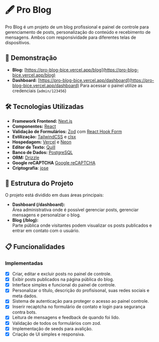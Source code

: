 # 🖋️ Pro Blog

Pro Blog é um projeto de um blog profissional e painel de controle para gerenciamento de posts, personalização do conteúdo e recebimento de mensagens. Ambos com responsividade para diferentes telas de dispositivos.

## 🚀 Demonstração

- **Blog:** [https://pro-blog-bice.vercel.app/blog](https://pro-blog-bice.vercel.app/blog)
- **Dashboard:** [https://pro-blog-bice.vercel.app/dashboard](https://pro-blog-bice.vercel.app/dashboard)
  Para acessar o painel utilize as credenciais (`admin/123456`)

## 🛠️ Tecnologias Utilizadas

- **Framework Frontend:** [Next.js](https://nextjs.org/)
- **Componentes:** [React](https://reactjs.org/)
- **Validação de Formulários:** [Zod](https://zod.dev/) com [React Hook Form](https://react-hook-form.com/)
- **Estilização:** [TailwindCSS](https://tailwindcss.com/) e [clsx](https://github.com/lukeed/clsx)
- **Hospedagem:** [Vercel](https://vercel.com/) e [Neon](https://neon.tech/home)
- **Editor de Texto:** [Quill](https://quilljs.com/)
- **Banco de Dados:** [PostgreSQL](https://www.postgresql.org/)
- **ORM:** [Drizzle](https://orm.drizzle.team/)
- **Google reCAPTCHA** [Google reCAPTCHA](https://developers.google.com/recaptcha)
- **Criptografia**: [jose](https://github.com/panva/jose)

## 📂 Estrutura do Projeto

O projeto está dividido em duas áreas principais:

- **Dashboard (/dashboard):**  
   Área administrativa onde é possível gerenciar posts, gerenciar mensagens e personalziar o blog.
- **Blog (/blog):**  
   Parte pública onde visitantes podem visualizar os posts publicados e entrar em contato com o usuário.

## 📋 Funcionalidades

### Implementadas

- [x] Criar, editar e excluir posts no painel de controle.
- [x] Exibir posts publicados na página pública do blog.
- [x] Interface simples e funcional do painel de controle.
- [x] Personalizar o título, descrição do profisisonal, suas redes sociais e meta dados.
- [x] Sistema de autenticação para proteger o acesso ao painel controle.
- [x] Inserir recaptcha no formulário de contato e login para segurança contra bots.
- [x] Leitura de mensagens e feedback de quando foi lido.
- [x] Validação de todos os formulários com zod.
- [x] Implementação de seeds para avalição.
- [x] Criação de UI simples e responsiva.
